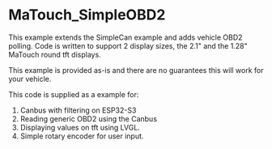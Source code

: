 # MaTouch_SimpleOBD2
This example extends the SimpleCan example and adds vehicle OBD2 polling. Code is written to support
2 display sizes, the 2.1" and the 1.28" MaTouch round tft displays.

This example is provided as-is and there are no guarantees this will work for your vehicle.

This code is supplied as a example for:
1) Canbus with filtering on ESP32-S3
2) Reading generic OBD2 using the Canbus
3) Displaying values on tft using LVGL.
4) Simple rotary encoder for user input.

